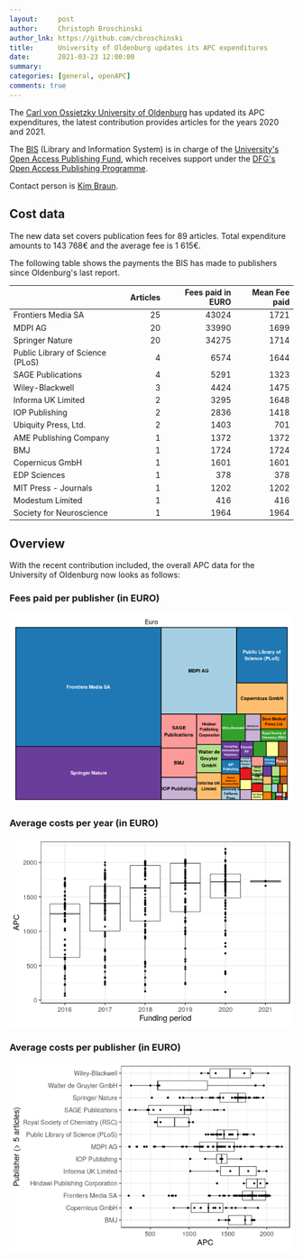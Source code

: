 ```yaml
---
layout:     post
author:     Christoph Broschinski
author_lnk: https://github.com/cbroschinski
title:      University of Oldenburg updates its APC expenditures
date:       2021-03-23 12:00:00
summary:    
categories: [general, openAPC]
comments: true
---
```





The [Carl von Ossietzky University of Oldenburg](https://www.uni-oldenburg.de/en/) has updated its APC expenditures, the latest contribution provides articles for the years 2020 and 2021.

The [BIS](http://www.bis.uni-oldenburg.de/en/bishome/) (Library and Information System) is in charge of the [University's Open Access Publishing Fund](https://uol.de/en/bis/research-publishing/open-access/open-access-publication-fund), which receives support under the [DFG's Open Access Publishing Programme](https://www.dfg.de/en/research_funding/programmes/infrastructure/lis/open_access/infrastructure_funding/index.html#4).

Contact person is [Kim Braun](mailto:kim.braun@uni-oldenburg.de).

## Cost data



The new data set covers publication fees for 89 articles. Total expenditure amounts to 143 768€ and the average fee is 1 615€.

The following table shows the payments the BIS has made to publishers since Oldenburg's last report.


|                                 | Articles| Fees paid in EURO| Mean Fee paid|
|:--------------------------------|--------:|-----------------:|-------------:|
|Frontiers Media SA               |       25|             43024|          1721|
|MDPI AG                          |       20|             33990|          1699|
|Springer Nature                  |       20|             34275|          1714|
|Public Library of Science (PLoS) |        4|              6574|          1644|
|SAGE Publications                |        4|              5291|          1323|
|Wiley-Blackwell                  |        3|              4424|          1475|
|Informa UK Limited               |        2|              3295|          1648|
|IOP Publishing                   |        2|              2836|          1418|
|Ubiquity Press, Ltd.             |        2|              1403|           701|
|AME Publishing Company           |        1|              1372|          1372|
|BMJ                              |        1|              1724|          1724|
|Copernicus GmbH                  |        1|              1601|          1601|
|EDP Sciences                     |        1|               378|           378|
|MIT Press - Journals             |        1|              1202|          1202|
|Modestum Limited                 |        1|               416|           416|
|Society for Neuroscience         |        1|              1964|          1964|

## Overview

With the recent contribution included, the overall APC data for the University of Oldenburg now looks as follows:

### Fees paid per publisher (in EURO)

![plot of chunk tree_oldenburg_2021_03_23_full](/figure/tree_oldenburg_2021_03_23_full-1.png)

###  Average costs per year (in EURO)

![plot of chunk box_oldenburg_2021_03_23_year_full](/figure/box_oldenburg_2021_03_23_year_full-1.png)

###  Average costs per publisher (in EURO)

![plot of chunk box_oldenburg_2021_03_23_publisher_full](/figure/box_oldenburg_2021_03_23_publisher_full-1.png)

